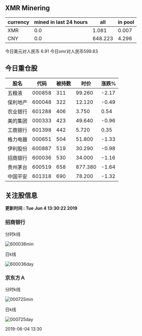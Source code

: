 ## XMR Minering

|currency|mined in last 24 hours|all|in pool|
|---|---|---|---|
|XMR|0.0|1.081|0.007|
|CNY|0.0|648.223|4.296|

今日美元对人民币 6.91	今日xmr对人民币599.83


## 今日重仓股 

|股名|代码|被持数|时价|涨跌%|
|---|---|---|---|---|
|五粮液|000858|311|99.260|-2.17|
|保利地产|600048|322|12.120|-0.49|
|农业银行|601288|406|3.750|0.54|
|美的集团|000333|423|49.640|-0.96|
|工商银行|601398|442|5.720|0.35|
|格力电器|000651|504|51.800|-1.33|
|伊利股份|600887|519|30.290|-0.98|
|招商银行|600036|530|34.000|-1.16|
|贵州茅台|600519|658|877.380|-1.64|
|中国平安|601318|690|78.200|-1.32|

## 关注股信息
**更新时间 : Tue Jun  4 13:30:22 2019**
### 招商银行 
分时k线

![600036min](http://image.sinajs.cn/newchart/min/n/sh600036.gif)

日k线

![600036day](http://image.sinajs.cn/newchart/daily/n/sh600036.gif)

### 京东方Ａ 
分时k线

![000725min](http://image.sinajs.cn/newchart/min/n/sz000725.gif)

日k线

![000725day](http://image.sinajs.cn/newchart/daily/n/sz000725.gif)

2019-06-04 13:30